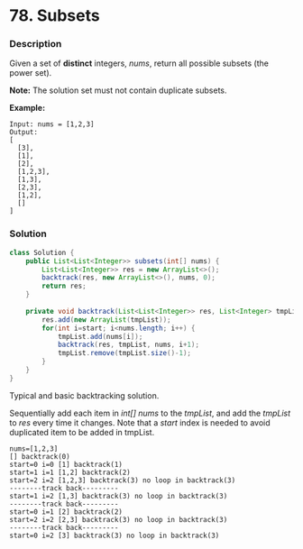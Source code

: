 # 78. Subsets

### Description

Given a set of **distinct** integers, *nums*, return all possible subsets (the power set).

**Note:** The solution set must not contain duplicate subsets.

**Example:**

```
Input: nums = [1,2,3]
Output:
[
  [3],
  [1],
  [2],
  [1,2,3],
  [1,3],
  [2,3],
  [1,2],
  []
]
```



### Solution

```java
class Solution {
    public List<List<Integer>> subsets(int[] nums) {
        List<List<Integer>> res = new ArrayList<>();
        backtrack(res, new ArrayList<>(), nums, 0);
        return res;
    }
    
    private void backtrack(List<List<Integer>> res, List<Integer> tmpList, int[] nums, int start) {
        res.add(new ArrayList(tmpList));
        for(int i=start; i<nums.length; i++) {
            tmpList.add(nums[i]);
            backtrack(res, tmpList, nums, i+1);
            tmpList.remove(tmpList.size()-1);
        }
    }
}
```

Typical and basic backtracking solution. 

Sequentially add each item in *int[] nums* to the *tmpList*, and add the *tmpList* to *res* every time it changes. Note that a *start* index is needed to avoid duplicated item to be added in tmpList.

```
nums=[1,2,3]
[] backtrack(0)
start=0 i=0 [1] backtrack(1)
start=1 i=1 [1,2] backtrack(2)
start=2 i=2 [1,2,3] backtrack(3) no loop in backtrack(3) 
--------track back---------
start=1 i=2 [1,3] backtrack(3) no loop in backtrack(3)
--------track back---------
start=0 i=1 [2] backtrack(2)
start=2 i=2 [2,3] backtrack(3) no loop in backtrack(3)
--------track back---------
start=0 i=2 [3] backtrack(3) no loop in backtrack(3)

```

 